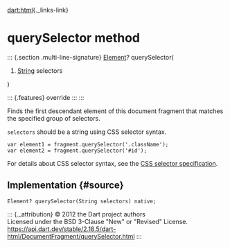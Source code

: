 [dart:html](../../dart-html/dart-html-library){._links-link}

querySelector method
====================

::: {.section .multi-line-signature}
[Element](../element-class)? querySelector(

1.  [String](../../dart-core/string-class) selectors

)

::: {.features}
override
:::
:::

Finds the first descendant element of this document fragment that
matches the specified group of selectors.

`selectors` should be a string using CSS selector syntax.

``` {.language-dart data-language="dart"}
var element1 = fragment.querySelector('.className');
var element2 = fragment.querySelector('#id');
```

For details about CSS selector syntax, see the [CSS selector
specification](http://www.w3.org/TR/css3-selectors/).

Implementation {#source}
--------------

``` {.language-dart data-language="dart"}
Element? querySelector(String selectors) native;
```

::: {._attribution}
© 2012 the Dart project authors\
Licensed under the BSD 3-Clause \"New\" or \"Revised\" License.\
<https://api.dart.dev/stable/2.18.5/dart-html/DocumentFragment/querySelector.html>
:::
